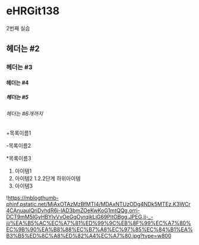 # eHRGit138
2번째 실습
## 헤더는 #2
### 헤더는 #3
#### 헤더는 #4
##### 헤더는 #5
###### 헤더는 #6개까지

+목록이름1

   -목록이름2
   
*목록이름3

1. 아이템1
2. 아이템2
  1.2.2단계 하위아이템
3. 아이템3

!https://mblogthumb-phinf.pstatic.net/MjAxOTAzMzBfMTI4/MDAxNTUzODg4NDk5MTEz.K3WCr4CAnuaulQriDvhdR6i-lAD3bmZOeKwKoG1mtQQg.orri-DCT9mM5IGyHBYlvVvOeGgOyrqikLjG69PltOBgg.JPEG.jj-_-jj/%EA%B5%AC%EC%A7%81%ED%99%9C%EB%8F%99%EC%A7%80%EC%9B%90%EA%B8%88%EC%B7%A8%EC%97%85%EC%84%B1%EA%B3%B5%ED%8C%A8%ED%82%A4%EC%A7%80.jpg?type=w800
